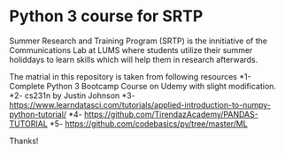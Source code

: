 # Python 3 course for SRTP

Summer Research and Training Program (SRTP) is the innitiative of the Communications Lab at LUMS where students utilize their summer holiddays to learn skills which will help them in research afterwards. 

The matrial in this repository is taken from following resources 
    *1- Complete Python 3 Bootcamp Course on Udemy with slight modification.
    *2- cs231n by Justin Johnson
    *3- https://www.learndatasci.com/tutorials/applied-introduction-to-numpy-python-tutorial/
    *4- https://github.com/TirendazAcademy/PANDAS-TUTORIAL
    *5- https://github.com/codebasics/py/tree/master/ML

Thanks!
